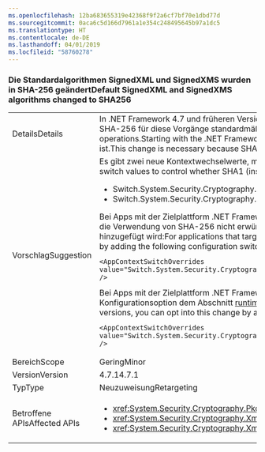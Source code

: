 ```yaml
---
ms.openlocfilehash: 12ba683655319e42368f9f2a6cf7bf70e1dbd77d
ms.sourcegitcommit: 0aca6c5d166d7961a1e354c248495645b97a1dc5
ms.translationtype: HT
ms.contentlocale: de-DE
ms.lasthandoff: 04/01/2019
ms.locfileid: "58760278"
---
```

### <a name="default-signedxml-and-signedxms-algorithms-changed-to-sha256"></a><span data-ttu-id="78eae-101">Die Standardalgorithmen SignedXML und SignedXMS wurden in SHA-256 geändert</span><span class="sxs-lookup"><span data-stu-id="78eae-101">Default SignedXML and SignedXMS algorithms changed to SHA256</span></span>

|   |   |
|---|---|
|<span data-ttu-id="78eae-102">Details</span><span class="sxs-lookup"><span data-stu-id="78eae-102">Details</span></span>|<span data-ttu-id="78eae-103">In .NET Framework 4.7 und früheren Versionen verwenden SignedXML und SignedCMS für einige Vorgänge standardmäßig SHA-1. Ab .NET Framework 4.7.1 ist SHA-256 für diese Vorgänge standardmäßig aktiviert.</span><span class="sxs-lookup"><span data-stu-id="78eae-103">In the .NET Framework 4.7 and earlier, SignedXML and SignedCMS default to SHA1 for some operations.Starting with the .NET Framework 4.7.1, SHA256 is enabled by default for these operations.</span></span> <span data-ttu-id="78eae-104">Diese Änderung ist erforderlich, da SHA-1 nicht mehr sicher ist.</span><span class="sxs-lookup"><span data-stu-id="78eae-104">This change is necessary because SHA1 is no longer considered to be secure.</span></span>|
|<span data-ttu-id="78eae-105">Vorschlag</span><span class="sxs-lookup"><span data-stu-id="78eae-105">Suggestion</span></span>|<span data-ttu-id="78eae-106">Es gibt zwei neue Kontextwechselwerte, mit denen festgelegt wird, ob SHA-1 (unsicher) oder SHA-256 standardmäßig verwendet wird:</span><span class="sxs-lookup"><span data-stu-id="78eae-106">There are two new context switch values to control whether SHA1 (insecure) or SHA256 is used by default:</span></span><ul><li><span data-ttu-id="78eae-107">Switch.System.Security.Cryptography.Xml.UseInsecureHashAlgorithms</span><span class="sxs-lookup"><span data-stu-id="78eae-107">Switch.System.Security.Cryptography.Xml.UseInsecureHashAlgorithms</span></span></li><li><span data-ttu-id="78eae-108">Switch.System.Security.Cryptography.Pkcs.UseInsecureHashAlgorithms</span><span class="sxs-lookup"><span data-stu-id="78eae-108">Switch.System.Security.Cryptography.Pkcs.UseInsecureHashAlgorithms</span></span></li></ul><span data-ttu-id="78eae-109">Bei Apps mit der Zielplattform .NET Framework 4.7.1 und höheren Versionen kann die Verwendung von SHA-1 als Standardoption wiederhergestellt werden, wenn die Verwendung von SHA-256 nicht erwünscht ist, indem die folgende Konfigurationsoption dem Abschnitt [runtime](~/docs/framework/configure-apps/file-schema/runtime/runtime-element.md) Ihrer Anwendungskonfigurationsdatei hinzugefügt wird:</span><span class="sxs-lookup"><span data-stu-id="78eae-109">For applications that target the .NET Framework 4.7.1 and later versions, if the use of SHA256 is undesirable, you can restore the default to SHA1 by adding the following configuration switch to the [runtime](~/docs/framework/configure-apps/file-schema/runtime/runtime-element.md) section of your app config file:</span></span><pre><code class="lang-xml">&lt;AppContextSwitchOverrides value=&quot;Switch.System.Security.Cryptography.Xml.UseInsecureHashAlgorithms=true;Switch.System.Security.Cryptography.Pkcs.UseInsecureHashAlgorithms=true&quot; /&gt;&#13;&#10;</code></pre><span data-ttu-id="78eae-110">Bei Apps mit der Zielplattform .NET Framework 4.7 und früheren Versionen können Sie sich für diese Änderung entscheiden, indem Sie die folgende Konfigurationsoption dem Abschnitt [runtime](~/docs/framework/configure-apps/file-schema/runtime/runtime-element.md) Ihrer Anwendungskonfigurationsdatei hinzufügen:</span><span class="sxs-lookup"><span data-stu-id="78eae-110">For applications that target the .NET Framework 4.7 and earlier versions, you can opt into this change by adding the following configuration switch to the [runtime](~/docs/framework/configure-apps/file-schema/runtime/runtime-element.md) section of your app config file:</span></span><pre><code class="lang-xml">&lt;AppContextSwitchOverrides value=&quot;Switch.System.Security.Cryptography.Xml.UseInsecureHashAlgorithms=false;Switch.System.Security.Cryptography.Pkcs.UseInsecureHashAlgorithms=false&quot; /&gt;&#13;&#10;</code></pre>|
|<span data-ttu-id="78eae-111">Bereich</span><span class="sxs-lookup"><span data-stu-id="78eae-111">Scope</span></span>|<span data-ttu-id="78eae-112">Gering</span><span class="sxs-lookup"><span data-stu-id="78eae-112">Minor</span></span>|
|<span data-ttu-id="78eae-113">Version</span><span class="sxs-lookup"><span data-stu-id="78eae-113">Version</span></span>|<span data-ttu-id="78eae-114">4.7.1</span><span class="sxs-lookup"><span data-stu-id="78eae-114">4.7.1</span></span>|
|<span data-ttu-id="78eae-115">Typ</span><span class="sxs-lookup"><span data-stu-id="78eae-115">Type</span></span>|<span data-ttu-id="78eae-116">Neuzuweisung</span><span class="sxs-lookup"><span data-stu-id="78eae-116">Retargeting</span></span>|
|<span data-ttu-id="78eae-117">Betroffene APIs</span><span class="sxs-lookup"><span data-stu-id="78eae-117">Affected APIs</span></span>|<ul><li><xref:System.Security.Cryptography.Pkcs.CmsSigner?displayProperty=nameWithType></li><li><xref:System.Security.Cryptography.Xml.SignedXml?displayProperty=nameWithType></li><li><xref:System.Security.Cryptography.Xml.Reference?displayProperty=nameWithType></li></ul>|

